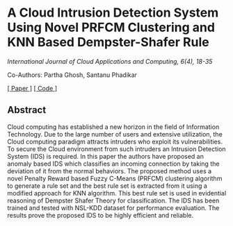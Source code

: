 # A Cloud Intrusion Detection System Using Novel PRFCM Clustering and KNN Based Dempster-Shafer Rule

*International Journal of Cloud Applications and Computing, 6(4), 18-35*

Co-Authors: Partha Ghosh, Santanu Phadikar

[[ Paper ]]({{site.baseurl}}/public/papers/IDS-PRFCM-Clustering.pdf)  [[ Code ]](https://github.com/shakti365/IDS-PRFCM-Clustering)

## Abstract

Cloud computing has established a new horizon in the field of Information Technology. Due to the large number of users and extensive utilization, the Cloud computing paradigm attracts intruders who exploit its vulnerabilities. To secure the Cloud environment from such intruders an Intrusion Detection System (IDS) is required. In this paper the authors have proposed an anomaly based IDS which classifies an incoming connection by taking the deviation of it from the normal behaviors. The proposed method uses a novel Penalty Reward based Fuzzy C-Means (PRFCM) clustering
algorithm to generate a rule set and the best rule set is extracted from it using a modified approach for KNN algorithm. This best rule set is used in evidential reasoning of Dempster Shafer Theory for classification. The IDS has been trained and tested with NSL-KDD dataset for performance evaluation. The results prove the proposed IDS to be highly efficient and reliable.